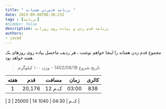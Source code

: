 ```yaml
---
title: " برنامه قدم‌زدن هفتانه "
date: 2023-09-08T06:30:23Z
tags : [برنامه]
#hidden: false
description: برنامه قدم زدن و پیادە روی روزانه
authors:
- javad
---
```



مجموع قدم زدن هفتانه را اینجا خواهم نوشت ، هر ردیف ماحصل پیاده روی روزهای یک هفته خواهد بود.
> تاریخ شروع  1402/06/18  - وزن ١٠٠ کیلوگرم

| **هفته** | **قدم** |**مسافت** | **زمان** | **کالری** |
| :----: |  :----: |  :----: | :----: | :----: |
| 1 | 20,176 | 12 ک.م  | 03:00 | 838 |

| 2 | 25000 | 14 ک.م  | 04:30 | 1040 |





